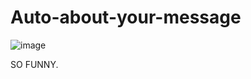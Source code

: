 # Auto-about-your-message
![image](https://user-images.githubusercontent.com/115343007/221220202-149d8501-6f1a-4bde-b740-1e2f53ae5aa4.png)

SO FUNNY.
